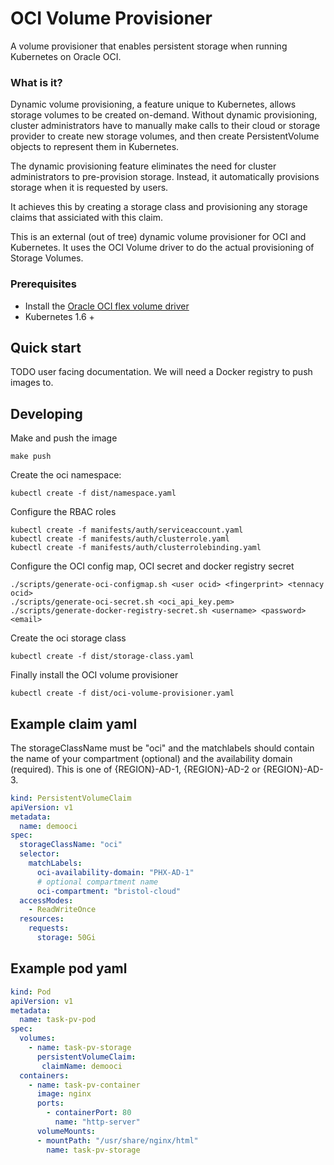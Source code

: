 # OCI Volume Provisioner

A volume provisioner that enables persistent storage when running Kubernetes on Oracle OCI.

### What is it?

Dynamic volume provisioning, a feature unique to Kubernetes, allows storage volumes to be created on-demand. 
Without dynamic provisioning, cluster administrators have to manually make calls to their cloud or storage provider to create new storage volumes, 
and then create PersistentVolume objects to represent them in Kubernetes.

The dynamic provisioning feature eliminates the need for cluster administrators to pre-provision storage. 
Instead, it automatically provisions storage when it is requested by users.

It achieves this by creating a storage class and provisioning any storage claims that assiciated with this claim.

This is an external (out of tree) dynamic volume provisioner for OCI and Kubernetes. 
It uses the OCI Volume driver to do the actual provisioning of Storage Volumes.

### Prerequisites

+ Install the [Oracle OCI flex volume driver]()
+ Kubernetes 1.6 + 

## Quick start

TODO user facing documentation. We will need a Docker registry to push images to.

## Developing

Make and push the image
```
make push
```

Create the oci namespace:

```
kubectl create -f dist/namespace.yaml

```

Configure the RBAC roles 

```
kubectl create -f manifests/auth/serviceaccount.yaml
kubectl create -f manifests/auth/clusterrole.yaml
kubectl create -f manifests/auth/clusterrolebinding.yaml
```

Configure the OCI config map, OCI secret and docker registry secret

```
./scripts/generate-oci-configmap.sh <user ocid> <fingerprint> <tennacy ocid>
./scripts/generate-oci-secret.sh <oci_api_key.pem>
./scripts/generate-docker-registry-secret.sh <username> <password> <email>
```

Create the oci storage class
```
kubectl create -f dist/storage-class.yaml
```

Finally install the OCI volume provisioner

```
kubectl create -f dist/oci-volume-provisioner.yaml
```

## Example claim yaml

The storageClassName must be "oci" and the matchlabels should contain the name of your compartment (optional) and the availability domain (required). This is one of {REGION}-AD-1, {REGION}-AD-2 or {REGION}-AD-3. 

```yaml
kind: PersistentVolumeClaim
apiVersion: v1
metadata:
  name: demooci
spec:
  storageClassName: "oci"
  selector: 
    matchLabels:
      oci-availability-domain: "PHX-AD-1"
      # optional compartment name
      oci-compartment: "bristol-cloud"
  accessModes:
    - ReadWriteOnce
  resources:
    requests:
      storage: 50Gi
```

## Example pod yaml

```yaml 
kind: Pod
apiVersion: v1
metadata:
  name: task-pv-pod
spec:
  volumes:
    - name: task-pv-storage
      persistentVolumeClaim:
       claimName: demooci
  containers:
    - name: task-pv-container
      image: nginx
      ports:
        - containerPort: 80
          name: "http-server"
      volumeMounts:
      - mountPath: "/usr/share/nginx/html"
        name: task-pv-storage
```
